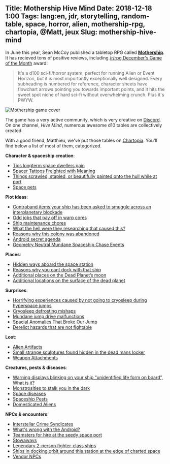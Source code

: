 Title: Mothership Hive Mind
Date: 2018-12-18 1:00
Tags: lang:en, jdr, storytelling, random-table, space, horror, alien, mothership-rpg, chartopia, @Matt, jeux
Slug: mothership-hive-mind
---
In June this year, Sean McCoy published a tabletop RPG called [**Mothership**](http://www.tuesdayknightgames.com/mothership/).
It has recieved tons of positive reviews, including [/r/rpg December's Game of the Month](https://www.reddit.com/r/rpg/comments/a2d66a/mothership_by_sean_mccoy_is_decembers_game_of_the/) award:

> It's a d100 sci-fi/horror system, perfect for running Alien or Event Horizon, but it is most importantly exceptionally well designed.
> Every subheading is numbered for reference, character sheets have flowchart arrows pointing you towards important points,
> and it hits the sweet spot niche of hard sci-fi without overwhelming crunch. Plus it's PWYW.

![Mothership game cover](/lucas/mothership-rpg.jpg)

The game has a very active community, which is very creative on [Discord](https://discordapp.com/channels/461670627468771329/511645986288959500).
On one channel, _Hive Mind_, numerous awesome d10 tables are collectively created.

With a good friend, Matthieu, we've put those tables on [Chartopia](https://chartopia.d12dev.com/en/search/?q=mothership).
You'll find below a list of most of them, categorized.

**Character & spaceship creation**:

- [Tics longterm space dwellers gain](https://chartopia.d12dev.com/en/chart/4515/)
- [Spacer Tattoos Freighted with Meaning](https://chartopia.d12dev.com/en/chart/4521/)
- [Things scrawled, stapled, or beautifully painted onto the hull while at port](https://chartopia.d12dev.com/en/chart/4520/)
- [Space pets](https://chartopia.d12dev.com/en/chart/4462/)

**Plot ideas**:

- [Contraband items your ship has been asked to smuggle across an interplanetary blockade](https://chartopia.d12dev.com/en/chart/4500/)
- [Odd jobs that pay off in warp cores](https://chartopia.d12dev.com/en/chart/4431/)
- [Ship maintenance chores](https://chartopia.d12dev.com/en/chart/4498/)
- [What the hell were they researching that caused this?](https://chartopia.d12dev.com/en/chart/4491/)
- [Reasons why this colony was abandoned](https://chartopia.d12dev.com/en/chart/4434/)
- [Android secret agenda](https://chartopia.d12dev.com/en/chart/4506/)
- [Geometry Neutral Mundane Spaceship Chase Events](https://chartopia.d12dev.com/en/chart/4494/)

**Places**:

- [Hidden ways aboard the space station](https://chartopia.d12dev.com/en/chart/4513/)
- [Reasons why you cant dock with that ship](https://chartopia.d12dev.com/en/chart/4519/)
- [Additional places on the Dead Planet’s moon](https://chartopia.d12dev.com/en/chart/4509/)
- [Additional locations on the surface of the dead planet](https://chartopia.d12dev.com/en/chart/4510/)

**Surprises**:

- [Horrifying experiences caused by not going to cryosleep during hyperspace jumps](https://chartopia.d12dev.com/en/chart/4514/)
- [Cryosleep defrosting mishaps](https://chartopia.d12dev.com/en/chart/4430/)
- [Mundane jump drive malfunctions](https://chartopia.d12dev.com/en/chart/4460/)
- [Spacial Anomalies That Broke Our Jump](https://chartopia.d12dev.com/en/chart/4435/)
- [Derelict hazards that are not fightable](https://chartopia.d12dev.com/en/chart/4438/)

**Loot**:

- [Alien Artifacts](https://chartopia.d12dev.com/en/chart/4501/)
- [Small strange sculptures found hidden in the dead mans locker](https://chartopia.d12dev.com/en/chart/4433/)
- [Weapon Attachments](https://chartopia.d12dev.com/en/chart/4458/)

**Creatures, pests & diseases**:

- [Warning displays blinking on your ship “unidentified life form on board”, What is it?](https://chartopia.d12dev.com/en/chart/4499/)
- [Monstrosities to stalk you in the dark](https://chartopia.d12dev.com/en/chart/4439/)
- [Space diseases](https://chartopia.d12dev.com/en/chart/4508/)
- [Spaceship Pests](https://chartopia.d12dev.com/en/chart/4522/)
- [Domesticated Aliens](https://chartopia.d12dev.com/en/chart/4535/)

**NPCs & encounters**:

- [Interstellar Crime Syndicates](https://chartopia.d12dev.com/en/chart/4511/)
- [What's wrong with the Android?](https://chartopia.d12dev.com/en/chart/4436/)
- [Teamsters for hire at the seedy space port](https://chartopia.d12dev.com/en/chart/4432/)
- [Stowaways](https://chartopia.d12dev.com/en/chart/4516/)
- [Legendary 2-person fighter-class ships](https://chartopia.d12dev.com/en/chart/4459/)
- [Ships in docking orbit around this station at the edge of charted space](https://chartopia.d12dev.com/en/chart/4437/)
- [Vendor NPCs](https://chartopia.d12dev.com/en/chart/4461/)
